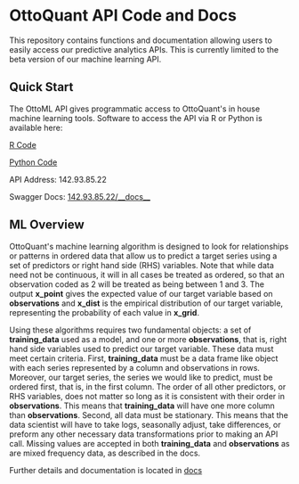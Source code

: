 # OttoQuant API Code and Docs

This repository contains functions and documentation allowing users to easily access our predictive analytics APIs. This is currently limited to the beta version of our machine learning API.

## Quick Start

The OttoML API gives programmatic access to OttoQuant's in house machine learning tools. Software to access the API via R or Python is available here:

[R Code](https://github.com/SethOttoQuant/OttoQuantPublic/tree/master/R/OttoML)

[Python Code](https://github.com/SethOttoQuant/OttoQuantPublic/tree/master/Python/OttoML)

API Address: 142.93.85.22

Swagger Docs: [142.93.85.22/\_\_docs\_\_](http://142.93.85.22/__docs__/)

## ML Overview

OttoQuant's machine learning algorithm is designed to look for relationships or patterns in ordered data that allow us to predict a target series using a set of predictors or right hand side (RHS) variables. Note that while data need not be continuous, it will in all cases be treated as ordered, so that an observation coded as 2 will be treated as being between 1 and 3. The output **x_point** gives the expected value of our target variable based on **observations** and **x_dist** is the empirical distribution of our target variable, representing the probability of each value in **x_grid**.

Using these algorithms requires two fundamental objects: a set of **training_data** used as a model, and one or more **observations**, that is, right hand side variables used to predict our target variable. These data must meet certain criteria. First, **training_data** must be a data frame like object with each series represented by a column and observations in rows. Moreover, our target series, the series we would like to predict, must be ordered first, that is, in the first column. The order of all other predictors, or RHS variables, does not matter so long as it is consistent with their order in **observations**. This means that **training_data** will have one more column than **observations**. Second, all data must be stationary. This means that the data scientist will have to take logs, seasonally adjust, take differences, or preform any other necessary data transformations prior to making an API call. Missing values are accepted in both **training_data** and **observations** as are mixed frequency data, as described in the docs.

Further details and documentation is located in [docs](https://github.com/SethOttoQuant/OttoQuantPublic/tree/master/docs)
